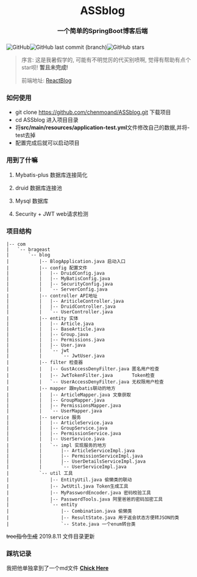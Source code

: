 <h1>
    <center>ASSblog</center>
    <h3><center>一个简单的SpringBoot博客后端</center><h3>
</h1>

![GitHub](https://img.shields.io/github/license/chenmoand/ASSblog)![GitHub last commit (branch)](https://img.shields.io/github/last-commit/chenmoand/ASSblog/master)![GitHub stars](https://img.shields.io/github/stars/chenmoand/ASSblog)

>  序言: 这是我暑假学的, 可能有不明觉厉的代买别喷啊, 觉得有帮助有点个star呗!  **暂且未完成!**
>
>  前端地址: [ReactBlog](https://github.com/chenmoand/ReactBlog)

### 如何使用

- git clone https://github.com/chenmoand/ASSblog.git 下载项目
- cd ASSblog 进入项目目录
- 将**src/main/resources/application-test.yml**文件修改自己的数据,并将-test去掉
- 配置完成后就可以启动项目

### 用到了什嘛

1. Mybatis-plus 数据库连接简化

2. druid 数据库连接池

3. Mysql 数据库

4. Security + JWT web请求检测

### 项目结构 

```
|-- com
|   `-- brageast
|       `-- blog
|           |-- BlogApplication.java 启动入口
|           |-- config 配置文件
|           |   |-- DruidConfig.java
|           |   |-- MyBatisConfig.java
|           |   |-- SecurityConfig.java
|           |   `-- ServerConfig.java
|           |-- controller API地址
|           |   |-- AriticleController.java
|           |   |-- DruidController.java
|           |   `-- UserController.java
|           |-- entity 实体
|           |   |-- Article.java
|           |   |-- BaseArticle.java
|           |   |-- Group.java
|           |   |-- Permissions.java
|           |   |-- User.java
|           |   `-- jwt 
|           |       `-- JwtUser.java
|           |-- filter 检查器
|           |   |-- GustAccessDenyFilter.java 匿名用户检查
|           |   |-- JwtTokenFilter.java       Token检查
|           |   `-- UserAccessDenyFilter.java 无权限用户检查
|           |-- mapper 跟mybatis联动的地方
|           |   |-- ArticleMapper.java 文章获取
|           |   |-- GroupMapper.java
|           |   |-- PermissionsMapper.java
|           |   `-- UserMapper.java
|           |-- service 服务
|           |   |-- ArticleService.java
|           |   |-- GroupService.java
|           |   |-- PermissionService.java
|           |   |-- UserService.java
|           |   `-- impl 实现服务的地方
|           |       |-- ArticleServiceImpl.java
|           |       |-- PermissionServiceImpl.java
|           |       |-- UserDetailsServiceImpl.java
|           |       `-- UserServiceImpl.java
|           `-- util 工具
|               |-- EntityUtil.java 偷懒类的联动
|               |-- JwtUtil.java Token生成工具
|               |-- MyPasswordEncoder.java 密码校验工具
|               |-- PasswordTools.java 阿里爸爸的密码加密工具
|               `-- entity
|                   |-- Combination.java 偷懒类
|                   |-- ResultState.java 用于返会状态方便转JSON的类
|                   `-- State.java 一个enum转台类
```

~~tree指令生成~~ 2019.8.11 文件目录更新

### 踩坑记录

我把他单独拿到了一个md文件 **[Chick Here](./踩坑.md)**